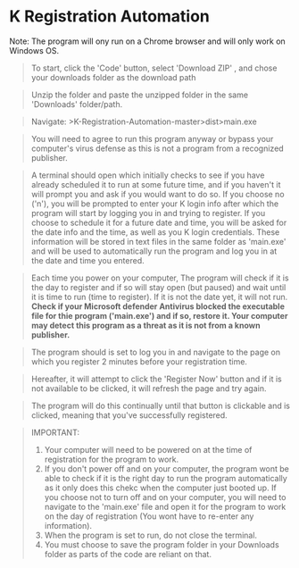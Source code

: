 # K Registration Automation
Note: The program will ony run on a Chrome browser and will only work on Windows OS. 

> To start, click the 'Code' button, select 'Download ZIP' , and chose your downloads folder as the download path

> Unzip the folder and paste the unzipped folder in the same 'Downloads' folder/path.

> Navigate: >K-Registration-Automation-master>dist>main.exe

> You will need to agree to run this program anyway or bypass your computer's virus defense as this is not a program from a recognized publisher.

>  A terminal should open which initially checks to see if you have already scheduled it to run at some future time, and if you haven't it will prompt you and ask if you would want to do so. If you choose no ('n'), you will be prompted to enter your K login info after which the program will start by logging you in and trying to register. If you choose to schedule it for a future date and time, you will be asked for the date info and the time, as well as you K login credentials. These information will be stored in text files in the same folder as 'main.exe' and will be used to automatically run the program and log you in at the date and time you entered. 

> Each time you power on your computer, The program will check if it is the day to register and if so will stay open (but paused) and wait until it is time to run (time to register). If it is not the date yet, it will not run.  
> **Check if your Microsoft defender Antivirus blocked the executable file for thie program ('main.exe') and if so, restore it. Your computer may detect this program as a threat as it is not from a known publisher.**

> The program should is set to log you in and navigate to the page on which you register 2 minutes before your registration time.

> Hereafter, it will attempt to click the 'Register Now' button and if it is not available to be clicked, it will refresh the page and try again.

> The program will do this continually until that button is clickable and is clicked, meaning that you've successfully registered.

> IMPORTANT: 
> 1) Your computer will need to be powered on at the time of registration for the program to work.
> 2) If you don't power off and on your computer, the program wont be able to check if it is the right day to run the program automatically as it only does this chekc when the computer just booted up. If you choose not to turn off and on your computer, you will need to navigate to the 'main.exe' file and open it for the program to work on the day of registration (You wont have to re-enter any information).
> 3) When the program is set to run, do not close the terminal.
> 4) You must choose to save the program folder in your Downloads folder as parts of the code are reliant on that. 
